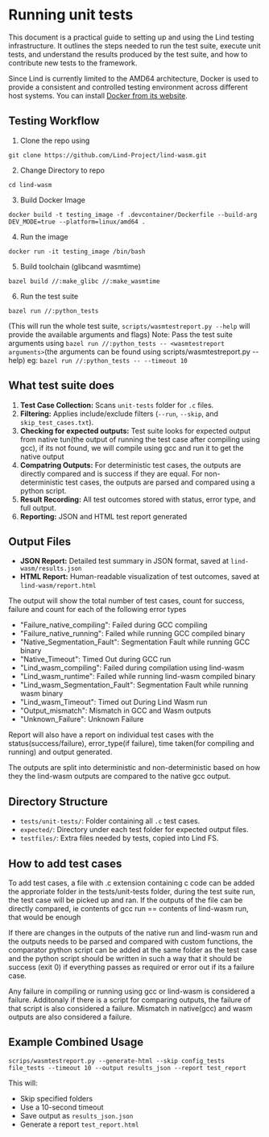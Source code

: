 # Running unit tests
This document is a practical guide to setting up and using the Lind testing infrastructure. It outlines the steps needed to run the test suite, execute unit tests, and understand the results produced by the test suite, and how to contribute new tests to the framework.

Since Lind is currently limited to the AMD64 architecture, Docker is used to provide a consistent and controlled testing environment across different host systems. You can install [Docker from its website](https://docs.docker.com/engine/install/).

## Testing Workflow

1. Clone the repo using 
```
git clone https://github.com/Lind-Project/lind-wasm.git
```
2. Change Directory to repo 
```
cd lind-wasm
```
3. Build Docker Image 
```
docker build -t testing_image -f .devcontainer/Dockerfile --build-arg DEV_MODE=true --platform=linux/amd64 .
```
4. Run the image 
```
docker run -it testing_image /bin/bash
```
5. Build toolchain (glibcand wasmtime)
```
bazel build //:make_glibc //:make_wasmtime
```
6. Run the test suite 
```
bazel run //:python_tests
```
(This will run the whole test suite, `scripts/wasmtestreport.py --help` will provide the available arguments and flags)
Note: Pass the test suite arguments using `bazel run //:python_tests -- <wasmtestreport arguments>`(the arguments can be found using scripts/wasmtestreport.py --help) eg: `bazel run //:python_tests -- --timeout 10`



## What test suite does
1. **Test Case Collection:** Scans `unit-tests` folder for `.c` files.
2. **Filtering:** Applies include/exclude filters (`--run`, `--skip`, and `skip_test_cases.txt`).
3. **Checking for expected outputs:** Test suite looks for expected output from native tun(the output of running the test case after compiling using gcc), if its not found, we will compile using gcc and run it to get the native output
3. **Compatring Outputs:** For deterministic test cases, the outputs are directly compared and is success if they are equal. For non-deterministic test cases, the outputs are parsed and compared using a python script.
4. **Result Recording:** All test outcomes stored with status, error type, and full output.
5. **Reporting:** JSON and HTML test report generated


## Output Files
- **JSON Report:** Detailed test summary in JSON format, saved at `lind-wasm/results.json`
- **HTML Report:** Human-readable visualization of test outcomes, saved at `lind-wasm/report.html`

The output will show the total number of test cases, count for success, failure and count for each of the following error types

- "Failure_native_compiling": Failed during GCC compiling
- "Failure_native_running": Failed while running GCC compiled binary
- "Native_Segmentation_Fault": Segmentation Fault while running GCC binary
- "Native_Timeout": Timed Out during GCC run
- "Lind_wasm_compiling": Failed during compilation using lind-wasm
- "Lind_wasm_runtime": Failed while running lind-wasm compiled binary
- "Lind_wasm_Segmentation_Fault": Segmentation Fault while running wasm binary
- "Lind_wasm_Timeout": Timed out During Lind Wasm run
- "Output_mismatch": Mismatch in GCC and Wasm outputs
- "Unknown_Failure": Unknown Failure

Report will also have a report on individual test cases with the status(success/failure), error_type(if failure), time taken(for compiling and running) and output generated.

The outputs are split into deterministic and non-deterministic based on how they the lind-wasm outputs are compared to the native gcc output. 


## Directory Structure

- `tests/unit-tests/`: Folder containing all `.c` test cases.
- `expected/`: Directory under each test folder for expected output files.
- `testfiles/`: Extra files needed by tests, copied into Lind FS.

## How to add test cases
To add test cases, a file with .c extension containing c code can be added the approriate folder in the tests/unit-tests folder, during the test suite run, the test case will be picked up and ran. If the outputs of the file can be directly compared, ie contents of gcc run == contents of lind-wasm run, that would be enough

If there are changes in the outputs of the native run and lind-wasm run and the outputs needs to be parsed and compared with custom functions, the comparator python script can be added at the same folder as the test case and the python script should be written in such a way that it should be success (exit 0) if everything passes as required or error out if its a failure case.

Any failure in compiling or running using gcc or lind-wasm is considered a failure. Additonaly if there is a script for comparing outputs, the failure of that script is also considered a failure. Mismatch in native(gcc) and wasm outputs are also considered a failure.


## Example Combined Usage

```
scrips/wasmtestreport.py --generate-html --skip config_tests file_tests --timeout 10 --output results_json --report test_report
```

This will:
- Skip specified folders
- Use a 10-second timeout
- Save output as `results_json.json`
- Generate a report `test_report.html`

